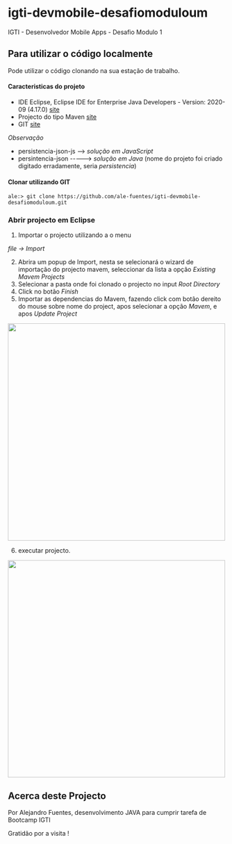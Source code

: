 # igti-devmobile-desafiomoduloum
IGTI - Desenvolvedor Mobile Apps - Desafio Modulo 1

## Para utilizar o código localmente
Pode utilizar o código clonando na sua estação de trabalho.

#### Caracteristicas do projeto
- IDE Eclipse, Eclipse IDE for Enterprise Java Developers - Version: 2020-09 (4.17.0) [site](https://www.eclipse.org/downloads/)
- Projecto do tipo Maven [site](https://maven.apache.org/index.html)
- GIT [site](https://git-scm.com/)


*Observação*
- persistencia-json-js --> _solução em JavaScript_
- persintencia-json -----> _solução em Java_ (nome do projeto foi criado digitado erradamente, seria _persistencia_)


#### Clonar utilizando GIT

```
ale:> git clone https://github.com/ale-fuentes/igti-devmobile-desafiomoduloum.git
```

### Abrir projecto em Eclipse

1. Importar o projecto utilizando a o menu 

_file -> Import_

2. Abrira um popup de Import, nesta se selecionará o wizard de importação do projecto mavem, seleccionar da lista a opção _Existing Mavem Projects_
3. Selecionar a pasta onde foi clonado o projecto no input _Root Directory_
4. Click no botão _Finish_
5. Importar as dependencias do Mavem, fazendo click com botão dereito do mouse sobre nome do project, apos selecionar a opção _Mavem_, e apos _Update Project_

<img src="https://live.staticflickr.com/65535/50667844821_87db3fa806_z.jpg" width="500" />

6. executar projecto.

<img src="https://live.staticflickr.com/65535/50667938637_b576888407_b.jpg" width="500" />

## Acerca deste Projecto
Por Alejandro Fuentes, desenvolvimento JAVA para cumprir tarefa de Bootcamp IGTI

Gratidão por a visita !
